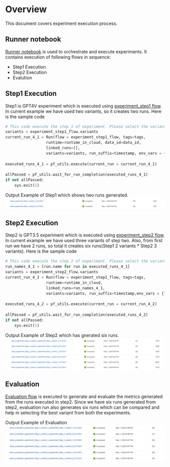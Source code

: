# Overview
This document covers experiment execution process.

## Runner notebook
[Runner notebook](../keyword_correctness/runner.ipynb) is used to orchestrate and execute experiments. It contains execution of following flows in sequence:
*   Step1 Execution
*   Step2 Execution
*   Evalution

## Step1 Execution
Step1 is GPT4V experiment which is executed using [experiment_step1 flow](../keyword_correctness/flows/experiment_step1/). In current example we have used two variants, so it creates two runs. Here is the sample code 

```py
# This code execute the step 1 of experiment. Please select the variants you want to run
variants = experiment_step1_flow.variants
current_run_4_1 = Run(flow = experiment_step1_flow, tags=tags, 
                  runtime=runtime_in_cloud, data_id=data_id, 
                  linked_runs=[],
                  variants=variants, run_suffix=timestamp, env_vars = {"PF_WORKER_COUNT": "5"})

executed_runs_4_1 = pf_utils.execute(current_run = current_run_4_1)

allPassed = pf_utils.wait_for_run_completion(executed_runs_4_1)
if not allPassed:
    sys.exit(1)
```
Output Example of Step1 which shows two runs generated.
![Step1 Output Example](../docs/images/step1_output.png)


## Step2 Execution
Step2 is GPT3.5 experiment which is executed using [experiment_step2 flow](../keyword_correctness/flows/experiment_step2/). In current example we have used three variants of step two. Also, from first run we have 2 runs, so total it creates six runs(Step1 2 variants * Step2 3 variants). Here is the sample code 

```py
# This code execute the step 2 of experiment. Please select the variants you want to run and the linked runs from step 1
run_names_4_1 = [run.name for run in executed_runs_4_1]
variants = experiment_step2_flow.variants
current_run_4_2 = Run(flow = experiment_step2_flow, tags=tags, 
                  runtime=runtime_in_cloud,
                  linked_runs=run_names_4_1,
                  variants=variants, run_suffix=timestamp,env_vars = {"PF_WORKER_COUNT": "5"})

executed_runs_4_2 = pf_utils.execute(current_run = current_run_4_2)

allPassed = pf_utils.wait_for_run_completion(executed_runs_4_2)
if not allPassed:
    sys.exit(1)
```

Output Example of Step2 which has gnerated six runs.
![Step1 Output Example](../docs/images/step2_output.png)

## Evaluation
[Evaluation flow](../keyword_correctness/flows/evaluation/) is executed to generate and evaluate the metrics generated from the runs executed in step2. Since we have six runs generated from step2, evaluation run also generates six runs which can be compared and help in selecting the best variant from both the experiments.

Output Example of Evaluation
![Evaluation Output Example](../docs/images/evaluation_output.png)